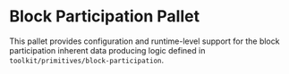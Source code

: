 # Block Participation Pallet

This pallet provides configuration and runtime-level support for the block participation inherent data producing
logic defined in `toolkit/primitives/block-participation`.
